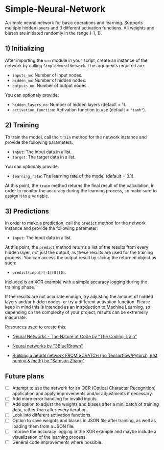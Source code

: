 # Simple-Neural-Network
A simple neural network for basic operations and learning. Supports multiple hidden layers and 3 different activation functions. All weights and biases are initiated randomly in the range (-1, 1).

## 1) Initializing

After importing the `snn` module in your script, create an instance of the network by calling `SimpleNeuralNetwork`. The arguments required are:

- `inputs_no`: Number of input nodes.
- `hidden_no`: Number of hidden nodes.
- `outputs_no`: Number of output nodes.

You can optionaly provide:

- `hidden_layers_no`: Number of hidden layers (default = 1).
- `activation_function`: Activation function to use (default = `"tanh"`).

## 2) Training

To train the model, call the `train` method for the network instance and provide the following parameters:

- `input`: The input data in a list.
- `target`: The target data in a list.

You can optionaly provide:

- `learning_rate`: The learning rate of the model (default = 0.1).

At this point, the `train` method returns the final result of the calculation, in order to monitor the accuracy during the learning process, so make sure to assign it to a variable.

## 3) Predictions

In order to make a prediction, call the `predict` method for the network instance and provide the following parameter:

- `input`: The input data in a list.

At this point, the `predict` method returns a list of the results from every hidden layer, not just the output, as these results are used for the training process. You can access the output result by slicing the returned object as such: 

- `predict(input)[-1][0][0]`.

Included is an XOR example with a simple accuracy logging during the training phase.

If the results are not accurate enough, try adjusting the amount of hidded layers and/or hidden nodes, or try a different activation function. Please keep in mind this is intended as an introduction to Machine Learning, so depending on the complexity of your project, results can be extremelly inacurrate.

Resources used to create this:

- [Neural Networks - The Nature of Code by "The Coding Train"](https://www.youtube.com/playlist?list=PLRqwX-V7Uu6aCibgK1PTWWu9by6XFdCfh)

- [Neural networks by "3Blue1Brown"](https://www.youtube.com/playlist?list=PLZHQObOWTQDNU6R1_67000Dx_ZCJB-3pi)

- [Building a neural network FROM SCRATCH (no Tensorflow/Pytorch, just numpy & math) by "Samson Zhang"](https://www.youtube.com/watch?v=w8yWXqWQYmU)

## Future plans

- [ ] Attempt to use the network for an OCR (Optical Character Recognition) application and apply improvements and/or adjustments if necessary.
- [ ] Add more error handling for invalid inputs.
- [ ] Add option to adjust the weights and biases after a mini batch of training data, rather than after every iteration.
- [ ] Look into different activation functions.
- [ ] Option to save weights and biases in JSON file after training, as well as loading them from a JSON file.
- [ ] Improve the accuracy logging in the XOR example and maybe include a visualization of the learning process.
- [ ] General code improvements where possible.